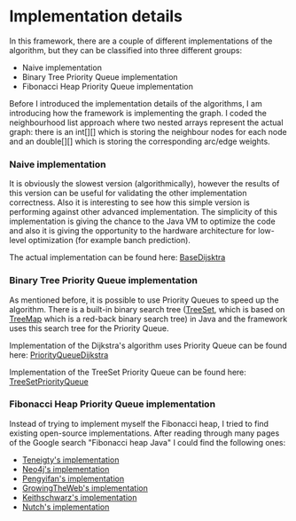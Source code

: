 Implementation details
===============================

In this framework, there are a couple of different implementations of the algorithm, but they can be classified into three different groups:
* Naive implementation
* Binary Tree Priority Queue implementation
* Fibonacci Heap Priority Queue implementation

Before I introduced the implementation details of the algorithms, I am introducing how the framework is implementing the graph. I coded the neighbourhood list approach where two nested arrays represent the actual graph: there is an int[][] which is storing the neighbour nodes for each node and an double[][] which is storing the corresponding arc/edge weights.

### Naive implementation

It is obviously the slowest version (algorithmically), however the results of this version can be useful for validating the other implementation correctness. Also it is interesting to see how this simple version is performing against other advanced implementation. The simplicity of this implementation is giving the chance to the Java VM to optimize the code and also it is giving the opportunity to the hardware architecture for low-level optimization (for example banch prediction).

The actual implementation can be found here: [BaseDijsktra](https://github.com/gabormakrai/dijkstra-performance/blob/master/DijkstraPerformance/src/dijkstra/base/BaseDijkstra.java)

### Binary Tree Priority Queue implementation

As mentioned before, it is possible to use Priority Queues to speed up the algorithm. There is a built-in binary search tree ([TreeSet](http://docs.oracle.com/javase/7/docs/api/java/util/TreeSet.html), which is based on [TreeMap](http://docs.oracle.com/javase/7/docs/api/java/util/TreeMap.html) which is a red-back binary search tree) in Java and the framework uses this search tree for the Priority Queue.

Implementation of the Dijkstra's algorithm uses Priority Queue can be found here: [PriorityQueueDijkstra](https://github.com/gabormakrai/dijkstra-performance/blob/master/DijkstraPerformance/src/dijkstra/priority/PriorityQueueDijkstra.java)

Implementation of the TreeSet Priority Queue can be found here: [TreeSetPriorityQueue](https://github.com/gabormakrai/dijkstra-performance/blob/master/DijkstraPerformance/src/dijkstra/priority/impl/TreeSetPriorityQueue.java)

### Fibonacci Heap Priority Queue implementation

Instead of trying to implement myself the Fibonacci heap, I tried to find existing open-source implementations. After reading through many pages of the Google search "Fibonacci heap Java" I could find the following ones:

* [Teneigty's implementation](https://code.google.com/p/java-heaps/source/browse/trunk/src/main/java/org/teneighty/heap/FibonacciHeap.java?r=39)
* [Neo4j's implementation](https://github.com/neo4j/neo4j/blob/master/community/graph-algo/src/main/java/org/neo4j/graphalgo/impl/util/FibonacciHeap.java)
* [Pengyifan's implementation](https://github.com/yfpeng/pengyifan-commons/tree/master/src/main/java/com/pengyifan/commons/collections/heap)
* [GrowingTheWeb's implementation](http://www.growingwiththeweb.com/2014/06/fibonacci-heap.html)
* [Keithschwarz's implementation](http://www.keithschwarz.com/interesting/code/?dir=fibonacci-heap)
* [Nutch's implementation](https://gitorious.org/discovered/repo/source/1d47935e78072239bffc39c9436ade75f8e273b6:src/java/org/apache/nutch/util/FibonacciHeap.java)

